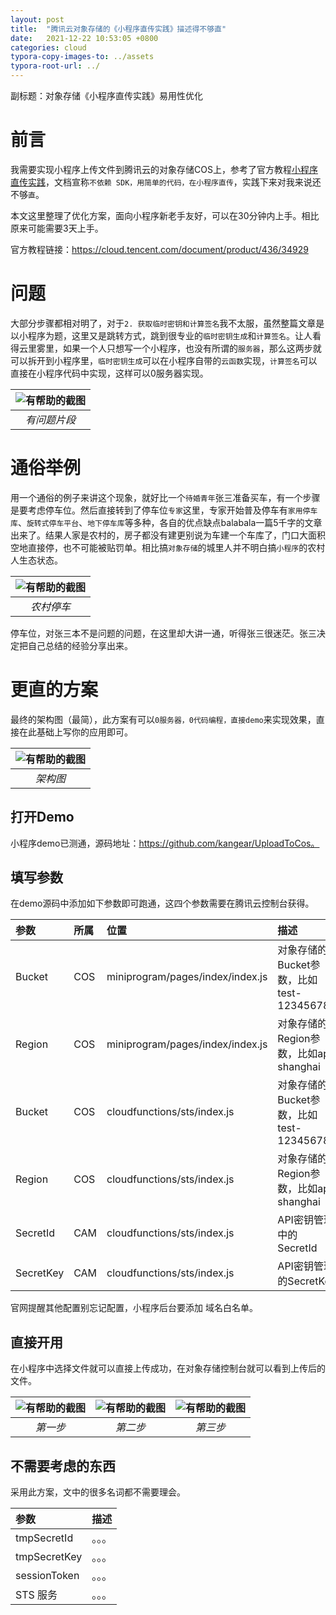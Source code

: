```yaml
---
layout: post
title:  "腾讯云对象存储的《小程序直传实践》描述得不够直"
date:   2021-12-22 10:53:05 +0800
categories: cloud
typora-copy-images-to: ../assets
typora-root-url: ../
---
```


副标题：对象存储《小程序直传实践》易用性优化

# 前言
我需要实现小程序上传文件到腾讯云的对象存储COS上，参考了官方教程[小程序直传实践][1]，文档宣称`不依赖 SDK，用简单的代码，在小程序直传`，实践下来对我来说还不够`直`。

本文这里整理了优化方案，面向小程序新老手友好，可以在30分钟内上手。相比原来可能需要3天上手。

官方教程链接：https://cloud.tencent.com/document/product/436/34929

# 问题
大部分步骤都相对明了，对于`2. 获取临时密钥和计算签名`我不太服，虽然整篇文章是以小程序为题，这里又是跳转方式，跳到很专业的`临时密钥生成`和`计算签名`。让人看得云里雾里，如果一个人只想写一个小程序，也没有所谓的`服务器`，那么这两步就可以拆开到小程序里，`临时密钥生成`可以在小程序自带的`云函数`实现，`计算签名`可以直接在小程序代码中实现，这样可以0服务器实现。

| ![有帮助的截图](/assets/WX20211222-102715.png) |
| :----------------------------------------: |
|          *有问题片段*          |

# 通俗举例
用一个通俗的例子来讲这个现象，就好比一个`待婚青年`张三准备买车，有一个步骤是要考虑停车位。然后直接转到了停车位`专家`这里，专家开始普及停车有`家用停车库`、`旋转式停车平台`、`地下停车库`等多种，各自的优点缺点balabala一篇5千字的文章出来了。结果人家是农村的，房子都没有建更别说为车建一个车库了，门口大面积空地直接停，也不可能被贴罚单。相比搞`对象存储`的城里人并不明白搞`小程序`的农村人生态状态。


| ![有帮助的截图](/assets/WechatIMG32.jpeg) |
| :----------------------------------------: |
|          *农村停车*          |

停车位，对张三本不是问题的问题，在这里却大讲一通，听得张三很迷茫。张三决定把自己总结的经验分享出来。

# 更直的方案
最终的架构图（最简），此方案有可以`0服务器，0代码编程，直接demo`来实现效果，直接在此基础上写你的应用即可。

| ![有帮助的截图](/assets/WechatIMG33.jpeg) |
| :----------------------------------------: |
|          *架构图*          |

## 打开Demo

小程序demo已测通，源码地址：https://github.com/kangear/UploadToCos。

## 填写参数

在demo源码中添加如下参数即可跑通，这四个参数需要在腾讯云控制台获得。

| 参数 | 所属 | 位置 | 描述 |
| :-----| :---- | :---- | :---- |
| Bucket | COS | miniprogram/pages/index/index.js | 对象存储的Bucket参数，比如test-123456789 |
| Region | COS | miniprogram/pages/index/index.js | 对象存储的Region参数，比如ap-shanghai|
| Bucket | COS | cloudfunctions/sts/index.js | 对象存储的Bucket参数，比如test-123456789 |
| Region | COS | cloudfunctions/sts/index.js | 对象存储的Region参数，比如ap-shanghai|
| SecretId | CAM | cloudfunctions/sts/index.js | API密钥管理中的SecretId |
| SecretKey | CAM | cloudfunctions/sts/index.js | API密钥管理的SecretKey |

官网提醒其他配置别忘记配置，小程序后台要添加 域名白名单。

## 直接开用

在小程序中选择文件就可以直接上传成功，在对象存储控制台就可以看到上传后的文件。

| ![有帮助的截图](/assets/WX20211222-151042.png) | ![有帮助的截图](/assets/WX20211222-151231.png) | ![有帮助的截图](/assets/WX20211222-150855.png) |
| :----------------: | :----------------------------------------: |:----------------------------------------: |
|          *第一步*          |         *第二步*          |         *第三步*          |


## 不需要考虑的东西

采用此方案，文中的很多名词都不需要理会。

| 参数 | 描述 |
| :-----| :---- |
| tmpSecretId | 。。。 |
| tmpSecretKey | 。。。|
| sessionToken | 。。。 |
| STS 服务 | 。。。 |

[1]: https://cloud.tencent.com/document/product/436/34929
